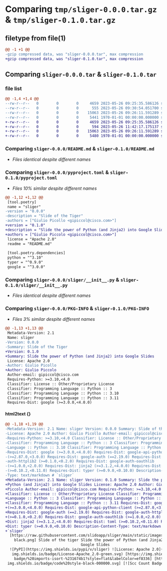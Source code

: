 # Comparing `tmp/sliger-0.0.0.tar.gz` & `tmp/sliger-0.1.0.tar.gz`

## filetype from file(1)

```diff
@@ -1 +1 @@
-gzip compressed data, was "sliger-0.0.0.tar", max compression
+gzip compressed data, was "sliger-0.1.0.tar", max compression
```

## Comparing `sliger-0.0.0.tar` & `sliger-0.1.0.tar`

### file list

```diff
@@ -1,4 +1,4 @@
--rw-r--r--   0        0        0     4659 2023-05-26 09:25:35.586126 sliger-0.0.0/README.md
--rw-r--r--   0        0        0      555 2023-05-26 09:30:54.051700 sliger-0.0.0/pyproject.toml
--rw-r--r--   0        0        0    15063 2023-05-26 09:26:11.591289 sliger-0.0.0/sliger/__init__.py
--rw-r--r--   0        0        0     5441 1970-01-01 00:00:00.000000 sliger-0.0.0/PKG-INFO
+-rw-r--r--   0        0        0     4659 2023-05-26 09:25:35.586126 sliger-0.1.0/README.md
+-rw-r--r--   0        0        0      594 2023-05-26 11:42:17.175137 sliger-0.1.0/pyproject.toml
+-rw-r--r--   0        0        0    15063 2023-05-26 09:26:11.591289 sliger-0.1.0/sliger/__init__.py
+-rw-r--r--   0        0        0     5480 1970-01-01 00:00:00.000000 sliger-0.1.0/PKG-INFO
```

### Comparing `sliger-0.0.0/README.md` & `sliger-0.1.0/README.md`

 * *Files identical despite different names*

### Comparing `sliger-0.0.0/pyproject.toml` & `sliger-0.1.0/pyproject.toml`

 * *Files 10% similar despite different names*

```diff
@@ -1,12 +1,12 @@
 [tool.poetry]
 name = "sliger"
-version = "0.0.0"
-description = "Slide of the Tiger"
-authors = ["Giulio Picollo <gipiccol@cisco.com>"]
+version = "0.1.0"
+description = "Slide the power of Python (and Jinja2) into Google Slides"
+authors = ["Giulio Piccolo <gipiccol@cisco.com>"]
 license = "Apache 2.0"
 readme = "README.md"
 
 [tool.poetry.dependencies]
 python = "^3.10"
 typer = "^0.9.0"
 google = "^3.0.0"
```

### Comparing `sliger-0.0.0/sliger/__init__.py` & `sliger-0.1.0/sliger/__init__.py`

 * *Files identical despite different names*

### Comparing `sliger-0.0.0/PKG-INFO` & `sliger-0.1.0/PKG-INFO`

 * *Files 3% similar despite different names*

```diff
@@ -1,13 +1,13 @@
 Metadata-Version: 2.1
 Name: sliger
-Version: 0.0.0
-Summary: Slide of the Tiger
+Version: 0.1.0
+Summary: Slide the power of Python (and Jinja2) into Google Slides
 License: Apache 2.0
-Author: Giulio Picollo
+Author: Giulio Piccolo
 Author-email: gipiccol@cisco.com
 Requires-Python: >=3.10,<4.0
 Classifier: License :: Other/Proprietary License
 Classifier: Programming Language :: Python :: 3
 Classifier: Programming Language :: Python :: 3.10
 Classifier: Programming Language :: Python :: 3.11
 Requires-Dist: google (>=3.0.0,<4.0.0)
```

#### html2text {}

```diff
@@ -1,18 +1,19 @@
-Metadata-Version: 2.1 Name: sliger Version: 0.0.0 Summary: Slide of the Tiger
-License: Apache 2.0 Author: Giulio Picollo Author-email: gipiccol@cisco.com
-Requires-Python: >=3.10,<4.0 Classifier: License :: Other/Proprietary License
-Classifier: Programming Language :: Python :: 3 Classifier: Programming
-Language :: Python :: 3.10 Classifier: Programming Language :: Python :: 3.11
-Requires-Dist: google (>=3.0.0,<4.0.0) Requires-Dist: google-api-python-client
-(>=2.87.0,<3.0.0) Requires-Dist: google-auth (==2.19.0) Requires-Dist: google-
-auth-httplib2 (>=0.1.0,<0.2.0) Requires-Dist: google-auth-oauthlib
-(>=1.0.0,<2.0.0) Requires-Dist: jinja2 (>=3.1.2,<4.0.0) Requires-Dist: toml
-(>=0.10.2,<0.11.0) Requires-Dist: typer (>=0.9.0,<0.10.0) Description-Content-
-Type: text/markdown # `sliger`
+Metadata-Version: 2.1 Name: sliger Version: 0.1.0 Summary: Slide the power of
+Python (and Jinja2) into Google Slides License: Apache 2.0 Author: Giulio
+Piccolo Author-email: gipiccol@cisco.com Requires-Python: >=3.10,<4.0
+Classifier: License :: Other/Proprietary License Classifier: Programming
+Language :: Python :: 3 Classifier: Programming Language :: Python :: 3.10
+Classifier: Programming Language :: Python :: 3.11 Requires-Dist: google
+(>=3.0.0,<4.0.0) Requires-Dist: google-api-python-client (>=2.87.0,<3.0.0)
+Requires-Dist: google-auth (==2.19.0) Requires-Dist: google-auth-httplib2
+(>=0.1.0,<0.2.0) Requires-Dist: google-auth-oauthlib (>=1.0.0,<2.0.0) Requires-
+Dist: jinja2 (>=3.1.2,<4.0.0) Requires-Dist: toml (>=0.10.2,<0.11.0) Requires-
+Dist: typer (>=0.9.0,<0.10.0) Description-Content-Type: text/markdown #
+`sliger`
  [https://raw.githubusercontent.com/slidoapp/sliger/main/static/images/sliger-
    black.png] Slide of the tiger Slide the power of Python (and Jinja2) into
                                  Google Slides
  ![PyPI](https://img.shields.io/pypi/v/sliger) ![License: Apache 2.0](https://
   img.shields.io/badge/License-Apache_2.0-green.svg) [https://img.shields.io/
    badge/%20imports-isort-%231674b1?style=flat&labelColor=ef8336] [https://
 img.shields.io/badge/code%20style-black-000000.svg] [![Scc Count Badge](https:/
```

